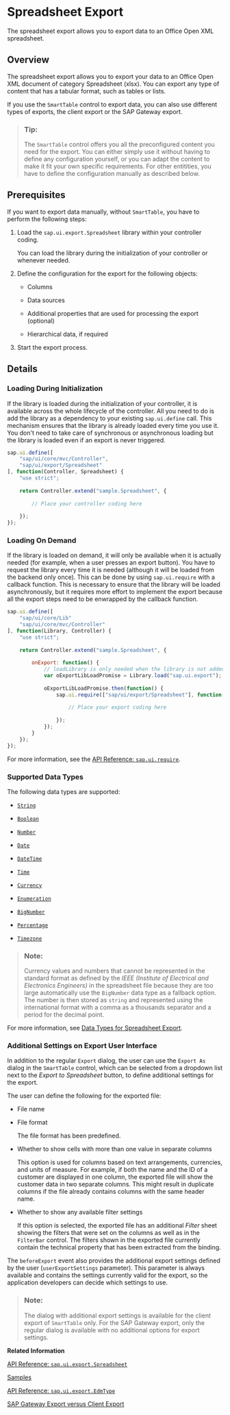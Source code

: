 <!-- loio2691788a08fc43f7bf269ea7c6336caf -->

# Spreadsheet Export

The spreadsheet export allows you to export data to an Office Open XML spreadsheet.



<a name="loio2691788a08fc43f7bf269ea7c6336caf__section_jk4_pxc_ffb"/>

## Overview

The spreadsheet export allows you to export your data to an Office Open XML document of category Spreadsheet \(xlsx\). You can export any type of content that has a tabular format, such as tables or lists.

If you use the `SmartTable` control to export data, you can also use different types of exports, the client export or the SAP Gateway export.

> ### Tip:  
> The `SmartTable` control offers you all the preconfigured content you need for the export. You can either simply use it without having to define any configuration yourself, or you can adapt the content to make it fit your own specific requirements. For other entitities, you have to define the configuration manually as described below.



<a name="loio2691788a08fc43f7bf269ea7c6336caf__section_txq_sxc_ffb"/>

## Prerequisites

If you want to export data manually, without `SmartTable`, you have to perform the following steps:

1.  Load the `sap.ui.export.Spreadsheet` library within your controller coding.

    You can load the library during the initialization of your controller or whenever needed.

2.  Define the configuration for the export for the following objects:

    -   Columns

    -   Data sources

    -   Additional properties that are used for processing the export \(optional\)

    -   Hierarchical data, if required


3.  Start the export process.




<a name="loio2691788a08fc43f7bf269ea7c6336caf__section_ssv_jf3_ffb"/>

## Details



### Loading During Initialization

If the library is loaded during the initialization of your controller, it is available across the whole lifecycle of the controller. All you need to do is add the library as a dependency to your existing `sap.ui.define` call. This mechanism ensures that the library is already loaded every time you use it. You don't need to take care of synchronous or asynchronous loading but the library is loaded even if an export is never triggered.

```js
sap.ui.define([
    "sap/ui/core/mvc/Controller",
    "sap/ui/export/Spreadsheet"
], function(Controller, Spreadsheet) {
    "use strict";
 
    return Controller.extend("sample.Spreadsheet", {
 
        // Place your controller coding here
 
    });
});
```



### Loading On Demand

If the library is loaded on demand, it will only be available when it is actually needed \(for example, when a user presses an export button\). You have to request the library every time it is needed \(although it will be loaded from the backend only once\). This can be done by using `sap.ui.require` with a callback function. This is necessary to ensure that the library will be loaded asynchronously, but it requires more effort to implement the export because all the export steps need to be enwrapped by the callback function.

```js
sap.ui.define([
    "sap/ui/core/Lib"
    "sap/ui/core/mvc/Controller"
], function(Library, Controller) {
    "use strict";
 
    return Controller.extend("sample.Spreadsheet", {
 
        onExport: function() {
            // loadLibrary is only needed when the library is not added as a dependent in bootstrap or any other dependency mechanism used in your project.
            var oExportLibLoadPromise = Library.load("sap.ui.export");
         
            oExportLibLoadPromise.then(function() {
                sap.ui.require(["sap/ui/export/Spreadsheet"], function(Spreadsheet) {
 
                    // Place your export coding here
 
                });
            });
        }
    });
});
```

For more information, see the [API Reference: `sap.ui.require`](https://ui5.sap.com/#/api/sap.ui/properties). 



### Supported Data Types

The following data types are supported:

-   [`String`](data-types-for-spreadsheet-export-283217d.md#loio283217d8f187401c8045723abc27e5e0__section_sg5_2z1_j3b)

-   [`Boolean`](data-types-for-spreadsheet-export-283217d.md#loio283217d8f187401c8045723abc27e5e0__section_qwh_fmb_j3b)

-   [`Number`](data-types-for-spreadsheet-export-283217d.md#loio283217d8f187401c8045723abc27e5e0__section_dnx_c3n_n3b)

-   [`Date`](data-types-for-spreadsheet-export-283217d.md#loio283217d8f187401c8045723abc27e5e0__section_tg5_hyv_43b)

-   [`DateTime`](data-types-for-spreadsheet-export-283217d.md#loio283217d8f187401c8045723abc27e5e0__section_tg5_hyv_43b)

-   [`Time`](data-types-for-spreadsheet-export-283217d.md#loio283217d8f187401c8045723abc27e5e0__section_tg5_hyv_43b)

-   [`Currency`](data-types-for-spreadsheet-export-283217d.md#loio283217d8f187401c8045723abc27e5e0__section_gdf_spn_n3b)

-   [`Enumeration`](data-types-for-spreadsheet-export-283217d.md#loio283217d8f187401c8045723abc27e5e0__section_zw5_53x_43b)

-   [`BigNumber`](data-types-for-spreadsheet-export-283217d.md#loio283217d8f187401c8045723abc27e5e0__section_fhw_hqx_43b)

-   [`Percentage`](data-types-for-spreadsheet-export-283217d.md#loio283217d8f187401c8045723abc27e5e0__section_wxf_zjj_l4b)

-   [`Timezone`](data-types-for-spreadsheet-export-283217d.md#loio283217d8f187401c8045723abc27e5e0__section_f2x_vc2_qyb)


> ### Note:  
> Currency values and numbers that cannot be represented in the standard format as defined by the *IEEE \(Institute of Electrical and Electronics Engineers\)* in the spreadsheet file because they are too large automatically use the `BigNumber` data type as a fallback option. The number is then stored as `string` and represented using the international format with a comma as a thousands separator and a period for the decimal point.

For more information, see [Data Types for Spreadsheet Export](data-types-for-spreadsheet-export-283217d.md).



### Additional Settings on Export User Interface

In addition to the regular `Export` dialog, the user can use the `Export As` dialog in the `SmartTable` control, which can be selected from a dropdown list next to the *Export to Spreadsheet* button, to define additional settings for the export.

The user can define the following for the exported file:

-   File name

-   File format

    The file format has been predefined.

-   Whether to show cells with more than one value in separate columns

    This option is used for columns based on text arrangements, currencies, and units of measure. For example, if both the name and the ID of a customer are displayed in one column, the exported file will show the customer data in two separate columns. This might result in duplicate columns if the file already contains columns with the same header name.

-   Whether to show any available filter settings

    If this option is selected, the exported file has an additional *Filter* sheet showing the filters that were set on the columns as well as in the `FilterBar` control. The filters shown in the exported file currently contain the technical property that has been extracted from the binding.


The `beforeExport` event also provides the additional export settings defined by the user \(`userExportSettings` parameter\). This parameter is always available and contains the settings currently valid for the export, so the application developers can decide which settings to use.

> ### Note:  
> The dialog with additional export settings is available for the client export of `SmartTable` only. For the SAP Gateway export, only the regular dialog is available with no additional options for export settings.

**Related Information**  


[API Reference: `sap.ui.export.Spreadsheet`](https://ui5.sap.com/#/api/sap.ui.export.Spreadsheet)

[Samples](https://ui5.sap.com/#/entity/sap.ui.export.Spreadsheet)

[API Reference: `sap.ui.export.EdmType`](https://ui5.sap.com/#/api/sap.ui.export.EdmType)

[SAP Gateway Export versus Client Export](sap-gateway-export-versus-client-export-e7f52f4.md "To decide which type of export to use, have a look at the following criteria.")

